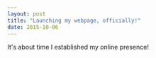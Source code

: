 ```yaml
---
layout: post
title: "Launching my webpage, officially!"
date: 2015-10-06
---
```


It's about time I established my online presence!